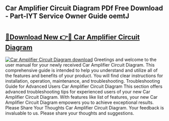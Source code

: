 ## Car Amplifier Circuit Diagram PDf Free Download - Part-lYT Service Owner Guide oemtJ

# <h2><a href="http://dftsml5.blite.top/?on=Car+Amplifier+Circuit+Diagram">🔗Download New 👉🔴 Car Amplifier Circuit Diagram</a></h2>

[![Car Amplifier Circuit Diagram download](https://i.imgur.com/lujVjoI.png)](http://dftsml5.blite.top/?on=Car+Amplifier+Circuit+Diagram)
Greetings and welcome to the user manual for your newly received Car Amplifier Circuit Diagram. This comprehensive guide is intended to help you understand and utilize all of the features and benefits of your product. You will find clear instructions for installation, operation, maintenance, and troubleshooting. Troubleshooting Guide for Advanced Users Car Amplifier Circuit Diagram This section offers advanced troubleshooting tips for experienced users of your new Car Amplifier Circuit Diagram. With features like list of features, your new Car Amplifier Circuit Diagram empowers you to achieve exceptional results. Please Share Your Thoughts Car Amplifier Circuit Diagram. Your feedback is invaluable to us. Please share your thoughts and suggestions.
